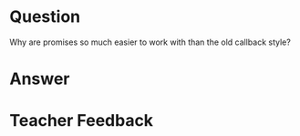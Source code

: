 # Question
Why are promises so much easier to work with than the old callback style?

# Answer


# Teacher Feedback